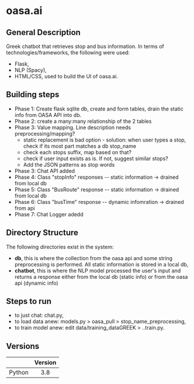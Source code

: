 # oasa.ai

## General Description 

Greek chatbot that retrieves stop and bus information. In terms of technologies/frameworks, the following were used:
* Flask,
* NLP (Spacy),
* HTML/CSS, used to build the UI of oasa.ai.

## Building steps

* Phase 1: Create flask sqlite db, create and form tables, drain the static info from OASA API into db.  
* Phase 2: create a many:many relationship of the 2 tables  
* Phase 3: Value mapping. Line description needs preprocessing/mapping? 
    * static replacement is bad option - solution: when user types a stop, check if its most part matches a db stop_name  
    * check each stops suffix, map based on that?  
    * check if user input exists as is. If not, suggest similar stops?  
    * Add the JSON patterns as stop words  
* Phase 3: Chat API added  
* Phase 4: Class "stopInfo" responses -- static information -> drained from local db
* Phase 5: Class "BusRoute" response -- static information -> drained from local db
* Phase 6: Class "busTime" response -- dynamic infomration -> drained from  api
* Phase 7: Chat Logger adedd

## Directory Structure

The following directories exist in the system:
* **db**, this is where the collection from the oasa api and some string preprocessing is performed. All static information is stored in a local db,
* **chatbot**, this is where the NLP model processed the user's input and returns a response either from the local db (static info) or from the oasa api (dynamic info)

## Steps to run 
* to just chat: chat.py,
* to load data anew: models.py > oasa_pull > stop_name_preprocessing,
* to train model anew: edit data/training_dataGREEK > ..train.py. 

## Versions

| |Version|
| ------------- |:-------------:|
| Python         |3.8  |


